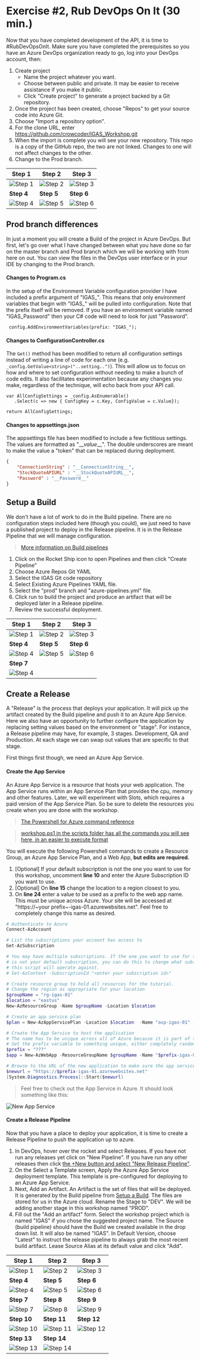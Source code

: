 # Exercise #2, Rub DevOps On It (30 min.)
Now that you have completed development of the API, it is time to #RubDevOpsOnIt.
Make sure you have completed the prerequisites so you have an Azure DevOps organization ready to go, log into your DevOps account, then:

1. Create project
    * Name the project whatever you want.
    * Choose between public and private. It may be easier to receive assistance if you make it public. 
    * Click "Create project" to generate a project backed by a Git repository.
1. Once the project has been created, choose "Repos" to get your source code into Azure Git.
1. Choose "Import a repository option".
1. For the clone URL, enter https://github.com/crowcoder/IGAS_Workshop.git
1. When the import is complete you will see your new repository. This repo is a copy of the GitHub repo, the two are not linked. Changes to one will not affect changes to the other.
1. Change to the Prod branch.

 | Step 1 | Step 2 | Step 3 | 
 | --- | --- | --- |
 | ![Step 1](./img/project_setup_1.png) | ![Step 2](./img/project_setup_2.png) | ![Step 3](./img/project_setup_3.png) |
 | **Step 4** | **Step 5** | **Step 6**| 
 | ![Step 4](./img/project_setup_4.png) | ![Step 5](./img/project_setup_5.png) | ![Step 6](./img/project_setup_6.png) |

## Prod branch differences
 In just a moment you will create a Build of the project in Azure DevOps. But first, let's go over what I have changed between what you have done so far on the master branch and Prod branch which we will be working with from here on out. You can view the files in the DevOps user interface or in your IDE by changing to the Prod branch.

 #### Changes to Program.cs
In the setup of the Environment Variable configuration provider I have included a prefix argument of "IGAS_". This means that only environment variables that begin with "IGAS_" will be pulled into configuration. Note that the prefix itself will be removed. If you have an environment variable named "IGAS_Password" then your C# code will need to look for just "Password".

```CSharp
 config.AddEnvironmentVariables(prefix: "IGAS_");
```
 #### Changes to ConfigurationController.cs
The `Get()` method has been modified to return all configuration settings instead of writing a line of code for each one (e.g. `_config.GetValue<string>("..setting..")`). This will allow us to focus on how and where to set configuration without needing to make a bunch of code edits. It also facilitates experimentation because any changes you make, regardless of the technique, will echo back from your API call.
 ```CSharp
var AllConfigSettings = _config.AsEnumerable()
    .Select(c => new { ConfigKey = c.Key, ConfigValue = c.Value});

return AllConfigSettings;
```
#### Changes to appsettings.json
The appsettings file has been modified to include a few fictitious settings. The values are formatted as "\_\_*value*\_\_". The double underscores are meant to make the value a "token" that can be replaced during deployment.
```JSON
{
    "ConnectionString" : "__ConnectionString__",
    "StockQuoteAPIURL" : "__StockQuoteAPIURL__",
    "Password" : "__Password__"
}
```
<a id="setupabuild"></a>
 ## Setup a Build
 We don't have a lot of work to do in the Build pipeline. There are no configuration steps included here (though you could), we just need to have a published project to deploy in the Release pipeline. It is in the Release Pipeline that we will manage configuration.
 > [More information on Build pipelines](https://docs.microsoft.com/en-us/azure/devops/pipelines/ecosystems/dotnet-core?view=azure-devops#package-and-deliver-your-code)

1. Click on the Rocket Ship icon to open Pipelines and then click "Create Pipeline"
1. Choose Azure Repos Git YAML
1. Select the IGAS Git code repository
1. Select Existing Azure Pipelines YAML file. 
1. Select the "prod" branch and "azure-pipelines.yml" file.
1. Click run to build the project and produce an artifact that will be deployed later in a Release pipeline.
1. Review the successful deployment.

  | Step 1 | Step 2 | Step 3 | 
 | --- | --- | --- |
 | ![Step 1](./img/build_1.png) | ![Step 2](./img/build_2.png) | ![Step 3](./img/build_3.png) |
 | **Step 4** | **Step 5** | **Step 6**| 
 | ![Step 4](./img/build_4.png) | ![Step 5](./img/build_5.png) | ![Step 6](./img/build_6.png) |
  | **Step 7** |  | | 
 | ![Step 4](./img/build_7.png) | | |

  ## Create a Release
  A "Release" is the process that deploys your application. It will pick up the artifact created by the Build pipeline and push it to an Azure App Service. Here we also have an opportunity to further configure the application by replacing setting values based on the environment or "stage". For instance, a Release pipeline may have, for example, 3 stages. Development, QA and Production. At each stage we can swap out values that are specific to that stage.

  First things first though, we need an Azure App Service.

  #### Create the App Service
  An Azure App Service is a resource that hosts your web application. The App Service runs within an App Service Plan that provides the cpu, memory and other features. Later, we will experiment with Slots, which requires a paid version of the App Service Plan. So be sure to delete the resources you create when you are done with the workshop.

> [The Powershell for Azure command reference](https://docs.microsoft.com/en-us/powershell/module/?view=azps-3.7.0)

> [workshop.ps1 in the scripts folder has all the commands you will see here, in an easier to execute format](../scripts/workshop.ps1)

You will execute the following Powershell commands to create a Resource Group, an Azure App Service Plan, and a Web App, **but edits are required.**
1. [Optional] If your default subscription is not the one you want to use for this workshop, uncomment **line 10** and enter the Azure Subscription ID you want to use.
1. [Optional] On **line 15** change the location to a region closest to you.
1. On **line 24** enter a value to be used as a prefix to the web app name. This must be unique across Azure. Your site will be accessed at "https://~your prefix~-igas-01.azurewebsites.net". Feel free to completely change this name as desired.

```PowerShell
# Authenticate to Azure
Connect-AzAccount

# List the subscriptions your account has access to
Get-AzSubscription

# You may have multiple subscriptions. If the one you want to use for this tutorial
# is not your default subscription, you can do this to change what subscription
# this script will operate against.
# Set-AzContext -SubscriptionId "<enter your subscription id>"

# Create resource group to hold all resources for the tutorial.
# Change the region as appropriate for your location
$groupName = "rg-igas-01"
$location = "eastus"
New-AzResourceGroup -Name $groupName -Location $location

# Create an app service plan
$plan = New-AzAppServicePlan -Location $location  -Name "asp-igas-01" -ResourceGroupName $groupName -Tier "S1"

# Create the App Service to host the application
# The name has to be unique across all of Azure because it is part of the public URL.
# Set the prefix variable to something unique, either completely random or meaningful, doesn't matter.
$prefix = "???"
$app = New-AzWebApp -ResourceGroupName $groupName -Name "$prefix-igas-01" -Location $location -AppServicePlan $plan.Id

# Browse to the URL of the new application to make sure the app service is up.
$newurl = "https://$prefix-igas-01.azurewebsites.net"
[System.Diagnostics.Process]::Start($newurl)
```
> Feel free to check out the App Service in Azure. It should look something like this:

![New App Service](./img/appsvc-1.png)

#### Create a Release Pipeline
Now that you have a place to deploy your application, it is time to create a Release Pipeline to push the application up to azure.

1. In DevOps, hover over the rocket and select Releases. If you have not run any releases yet click on "New Pipeline". If you have run any other releases then click [the +New button and select "New Release Pipeline"](./img/new_release_pipeline.png).
1. On the Select a Template screen, Apply the Azure App Service deployment template. This template is pre-configured for deploying to an Azure App Service. 
1. Next, Add an Artifact. An Artifact is the set of files that will be deployed. It is generated by the Build pipeline from [Setup a Build](#setupabuild). The files are stored for us in the Azure cloud. Rename the Stage to "DEV". We will be adding another stage in this workshop named "PROD".
1. Fill out the "Add an artifact" form. Select the workshop project which is named "IGAS" if you chose the suggested project name. The Source (build pipeline) should have the Build we created available in the drop down list. It will also be named "IGAS". In Default Version, choose "Latest" to instruct the release pipeline to always grab the most recent build artifact. Lease Source Alias at its default value and click "Add".

  | Step 1 | Step 2 | Step 3 | 
 | --- | --- | --- |
 | ![Step 1](./img/release_1.png) | ![Step 2](./img/release_2.png) | ![Step 3](./img/release_3.png) |
 | **Step 4** | **Step 5** | **Step 6**| 
 | ![Step 4](./img/release_4.png) | ![Step 5](./img/release_5.png) | ![Step 6](./img/release_6.png) |
  | **Step 7** | **Step 8** | **Step 9** | 
 | ![Step 7](./img/release_7.png) | ![Step 8](./img/release_8.png) | ![Step 9](./img/release_9.png) |
 | **Step 10** | **Step 11** | **Step 12** | 
 | ![Step 10](./img/release_10.png) | ![Step 11](./img/release_11.png) | ![Step 12](./img/release_12.png) |
 | **Step 13** | **Step 14** |  | 
 | ![Step 13](./img/release_13.png) | ![Step 14](./img/release_14.png) | |